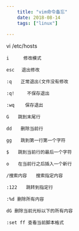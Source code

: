 ```yaml
---
    title: "vim命令备忘"
    date: 2018-08-14 
    tags: ["linux"]
    
---
```


vi  /etc/hosts

    i 　　 修改模式
    
    esc　 退出修改
    
    :q　　正常退出(文件没有修改
    
    :q!　   不保存退出
    
    :wq    保存退出
    
    G　　跳到末尾行
    
    dd　　删除当前行
    
    gg　　跳到第一行第一个字符
    
    $　　跳到当前行的最后一个字符
    
    o　　在当前行之后插入一个新行
    
    /搜索内容　　搜索指定内容
    
    :122　　跳转到指定行

    :%d 删除所有内容
    
    dG 删除当前光标以下的所有内容
    
    :set ff 查看当前脚本格式